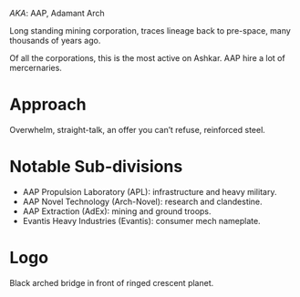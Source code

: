*AKA*: AAP, Adamant Arch

Long standing mining corporation, traces lineage back to pre-space, many thousands of years ago.

Of all the corporations, this is the most active on Ashkar. AAP hire a lot of mercernaries.
 
# Approach
Overwhelm, straight-talk, an offer you can’t refuse, reinforced steel.
    
# Notable Sub-divisions
- AAP Propulsion Laboratory (APL): infrastructure and heavy military.
- AAP Novel Technology (Arch-Novel): research and clandestine.
- AAP Extraction (AdEx): mining and ground troops.
- Evantis Heavy Industries (Evantis): consumer mech nameplate.

# Logo
Black arched bridge in front of ringed crescent planet.
